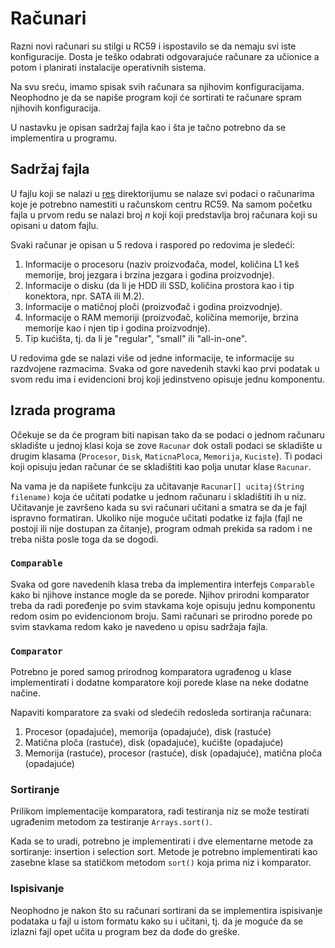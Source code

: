 # Računari

Razni novi računari su stilgi u RC59 i ispostavilo se da nemaju svi iste konfiguracije.
Dosta je teško odabrati odgovarajuće računare za učionice a potom i planirati instalacije operativnih sistema.

Na svu sreću, imamo spisak svih računara sa njihovim konfiguracijama.
Neophodno je da se napiše program koji će sortirati te računare spram njihovih konfiguracija.

U nastavku je opisan sadržaj fajla kao i šta je tačno potrebno da se implementira u programu.

## Sadržaj fajla

U fajlu koji se nalazi u [res](./res/) direktorijumu se nalaze svi podaci o računarima koje je potrebno namestiti u računskom centru RC59.
Na samom početku fajla u prvom redu se nalazi broj $n$ koji koji predstavlja broj računara koji su opisani u datom fajlu.

Svaki računar je opisan u 5 redova i raspored po redovima je sledeći:

1. Informacije o procesoru (naziv proizvođača, model, količina L1 keš memorije, broj jezgara i brzina jezgara i godina proizvodnje).
2. Informacije o disku (da li je HDD ili SSD, količina prostora kao i tip konektora, npr. SATA ili M.2).
3. Informacije o matičnoj ploči (proizvođač i godina proizvodnje).
4. Informacije o RAM memoriji (proizvođač, količina memorije, brzina memorije kao i njen tip i godina proizvodnje).
5. Tip kućišta, tj. da li je "regular", "small" ili "all-in-one".

U redovima gde se nalazi više od jedne informacije, te informacije su razdvojene razmacima.
Svaka od gore navedenih stavki kao prvi podatak u svom redu ima i evidencioni broj koji jedinstveno opisuje jednu komponentu.

## Izrada programa

Očekuje se da će program biti napisan tako da se podaci o jednom računaru skladište u jednoj klasi koja se zove `Racunar` dok ostali podaci se skladište u drugim klasama (`Procesor`, `Disk`, `MaticnaPloca`, `Memorija`, `Kuciste`).
Ti podaci koji opisuju jedan računar će se skladištiti kao polja unutar klase `Racunar`.

Na vama je da napišete funkciju za učitavanje `Racunar[] ucitaj(String filename)` koja će učitati podatke u jednom računaru i skladištiti ih u niz.
Učitavanje je završeno kada su svi računari učitani a smatra se da je fajl ispravno formatiran.
Ukoliko nije moguće učitati podatke iz fajla (fajl ne postoji ili nije dostupan za čitanje), program odmah prekida sa radom i ne treba ništa posle toga da se dogodi.

### `Comparable`

Svaka od gore navedenih klasa treba da implementira interfejs `Comparable` kako bi njihove instance mogle da se porede.
Njihov prirodni komparator treba da radi poređenje po svim stavkama koje opisuju jednu komponentu redom osim po evidencionom broju.
Sami računari se prirodno porede po svim stavkama redom kako je navedeno u opisu sadržaja fajla.

### `Comparator`

Potrebno je pored samog prirodnog komparatora ugrađenog u klase implementirati i dodatne komparatore koji porede klase na neke dodatne načine.

Napaviti komparatore za svaki od sledećih redosleda sortiranja računara:

1. Procesor (opadajuće), memorija (opadajuće), disk (rastuće)
2. Matična ploča (rastuće), disk (opadajuće), kućište (opadajuće)
3. Memorija (rastuće), procesor (rastuće), disk (opadajuće), matična ploča (opadajuće)

### Sortiranje

Prilikom implementacije komparatora, radi testiranja niz se može testirati ugrađenim metodom za testiranje `Arrays.sort()`.

Kada se to uradi, potrebno je implementirati i dve elementarne metode za sortiranje: insertion i selection sort.
Metode je potrebno implementirati kao zasebne klase sa statičkom metodom `sort()` koja prima niz i komparator.

### Ispisivanje

Neophodno je nakon što su računari sortirani da se implementira ispisivanje podataka u fajl u istom formatu kako su i učitani, tj. da je moguće da se izlazni fajl opet učita u program bez da dođe do greške.
